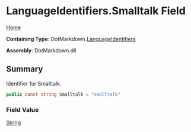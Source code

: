 # LanguageIdentifiers\.Smalltalk Field

[Home](../../../README.md)

**Containing Type**: DotMarkdown\.[LanguageIdentifiers](../README.md)

**Assembly**: DotMarkdown\.dll

## Summary

Identifier for Smalltalk\.

```csharp
public const string Smalltalk = "smalltalk"
```

### Field Value

[String](https://docs.microsoft.com/en-us/dotnet/api/system.string)

